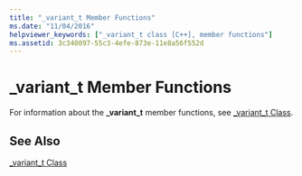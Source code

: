 ```yaml
---
title: "_variant_t Member Functions"
ms.date: "11/04/2016"
helpviewer_keywords: ["_variant_t class [C++], member functions"]
ms.assetid: 3c340097-55c3-4efe-873e-11e8a56f552d
---
```

# _variant_t Member Functions

For information about the **_variant_t** member functions, see [_variant_t Class](../cpp/variant-t-class.md).

## See Also

[_variant_t Class](../cpp/variant-t-class.md)